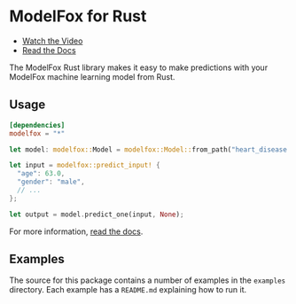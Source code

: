 # ModelFox for Rust

- [Watch the Video](https://www.modelfox.dev)
- [Read the Docs](https://www.modelfox.dev/docs)

The ModelFox Rust library makes it easy to make predictions with your ModelFox machine learning model from Rust.

## Usage

```toml
[dependencies]
modelfox = "*"
```

```rust
let model: modelfox::Model = modelfox::Model::from_path("heart_disease.modelfox", None).unwrap();

let input = modelfox::predict_input! {
  "age": 63.0,
  "gender": "male",
  // ...
};

let output = model.predict_one(input, None);
```

For more information, [read the docs](https://www.modelfox.dev/docs).

## Examples

The source for this package contains a number of examples in the `examples` directory. Each example has a `README.md` explaining how to run it.
